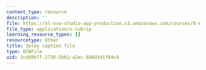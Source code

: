 ```yaml
---
content_type: resource
description: ''
file: https://ol-ocw-studio-app-production.s3.amazonaws.com/courses/8-01sc-classical-mechanics-fall-2016/3cdd0b7f27365bb2a2ec69693d1f84c4_esHLwySu4XU.vtt
file_type: application/x-subrip
learning_resource_types: []
resourcetype: Other
title: 3play caption file
type: OCWFile
uid: 3cdd0b7f-2736-5bb2-a2ec-69693d1f84c4
---
```

